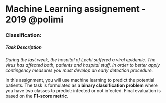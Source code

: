 # Machine Learning assignement - 2019 @polimi
### Classification:
##### Task Description 
*During the last week, the hospital of Lechi suffered a viral epidemic. The virus has affected both, patients and hospital stuff. In order to better apply contingency measures you must develop an early detection procedure.* 

In this assignment, you will use machine learning to predict the potential patients. 
The task is formulated as a **binary classification problem** where you have two classes to predict: infected or not infected. Final evaluation is based on the **F1-score metric**. 

